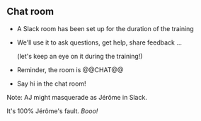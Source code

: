 ## Chat room

- A Slack room has been set up for the duration of the training

- We'll use it to ask questions, get help, share feedback ...

  (let's keep an eye on it during the training!)

- Reminder, the room is @@CHAT@@

- Say hi in the chat room!

Note: AJ might masquerade as Jérôme in Slack.

It's 100% Jérôme's fault. *Booo!*
